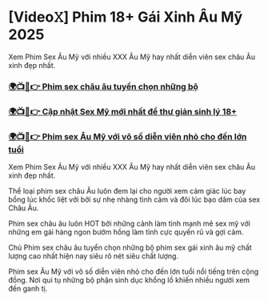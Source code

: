 # [Video𝚇] Phim 18+ Gái Xinh Âu Mỹ 2025

Xem Phim Sex Âu Mỹ với nhiều XXX Âu Mỹ hay nhất diễn viên sex châu Âu xinh đẹp nhất.

### [🌍📺📱👉 Phim sex châu âu tuyển chọn những bộ](https://bit.ly/42uhxqM)
### [🌍📺📱👉 Cập nhật Sex Mỹ mới nhất để thư giản sinh lý 18+](https://bit.ly/42uhxqM)
### [🌍📺📱👉 Phim sex Âu Mỹ với vô số diễn viên nhỏ cho đến lớn tuổi](https://bit.ly/42uhxqM)

Xem Phim Sex Âu Mỹ với nhiều XXX Âu Mỹ hay nhất diễn viên sex châu Âu xinh đẹp nhất.

Thể loại phim sex châu Âu luôn đem lại cho người xem cảm giác lúc bay bổng lúc khốc liệt với bởi sự nhẹ nhàng tình cảm và đôi lúc bạo dâm của sex Châu Âu.

Phim sex châu âu luôn HOT bởi những cảnh làm tình mạnh mẽ sex mỹ với những em gái hàng ngon bướm hồng làm tình cực quyến rũ và gợi cảm.

Chủ Phim sex châu âu tuyển chọn những bộ phim sex gái xinh âu mỹ chất lượng cao nhất hiện nay siêu rõ nét siêu chất lượng.

Phim sex Âu Mỹ với vô số diễn viên nhỏ cho đến lớn tuổi nổi tiếng trên cộng đồng. Nơi qui tụ những bộ phận sinh dục khổng lồ khiến nhiều người xem đến ganh tị.
